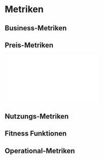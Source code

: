 # Metriken

## Business-Metriken
## Preis-Metriken
![Preismetrik](Metriken-Raw/Preismetrik.pdf)
## Nutzungs-Metriken
## Fitness Funktionen
## Operational-Metriken
